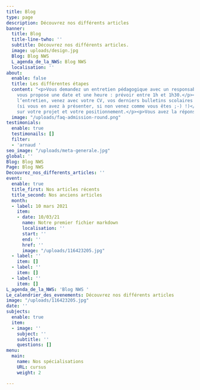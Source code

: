 ```yaml
---
title: Blog
type: page
description: Découvrez nos différents articles
banner:
  title: Blog
  title-line-twho: ''
  subtitle: Découvrez nos différents articles.
  image: uploads/design.jpg
  Blog: Blog NWS
  L_agenda_de_la_NWS: Blog NWS
  localisation: ''
about:
  enable: false
  title: Les différentes étapes
  content: "<p>Vous demandez un entretien pédagogique avec un responsable de l’école.</p><p>On
    vous propose une date et une heure : prévoir entre 1h et 1h30.</p><p>Le jour de
    l’entretien, venez avec votre CV, vos derniers bulletins scolaires et vos projets
    (si vous en avez à présenter, si non venez comme vous êtes ;-) !)</p><p>Nous échangeons
    sur votre projet et votre positionnement.</p><p>Vous avez la réponse sous 48h.</p>"
  image: "/uploads/faq-admission-round.png"
testimonials:
  enable: true
  testimonails: []
  filter:
  - 'arnaud '
seo_image: "/uploads/meta-generale.jpg"
global: ''
Blog: Blog NWS
Page: Blog NWS
Decouvrez_nos_differents_articles: ''
event:
  enable: true
  title_first: Nos articles récents
  title_second: Nos anciens articles
  month:
  - label: 10 mars 2021
    item:
    - date: 10/03/21
      name: Notre premier fichier markdown
      localisation: ''
      start: ''
      end: ''
      href: ''
      image: "/uploads/116423205.jpg"
  - label: ''
    item: []
  - label: ''
    item: []
  - label: ''
    item: []
L_agenda_de_la_NWS: 'Blog NWS '
Le_calendrier_des_evenements: Découvrez nos différents articles
image: "/uploads/116423205.jpg"
date: ''
subjects:
  enable: true
  item:
  - image: ''
    subject: ''
    subtitle: ''
    questions: []
menu:
  main:
    name: Nos spécialisations
    URL: cursus
    weight: 2

---
```


